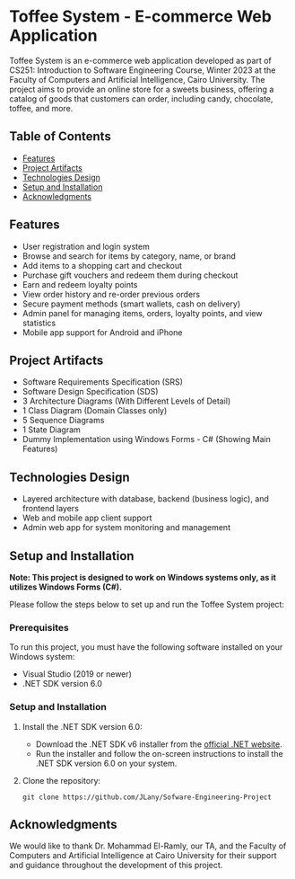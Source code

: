 # Toffee System - E-commerce Web Application

Toffee System is an e-commerce web application developed as part of CS251: Introduction to Software Engineering Course, Winter 2023 at the Faculty of Computers and Artificial Intelligence, Cairo University. The project aims to provide an online store for a sweets business, offering a catalog of goods that customers can order, including candy, chocolate, toffee, and more.

## Table of Contents

- [Features](#features)
- [Project Artifacts](#project-artifacts)
- [Technologies Design](#technologies-design)
- [Setup and Installation](#setup-and-installation)
- [Acknowledgments](#acknowledgments)

## Features

- User registration and login system
- Browse and search for items by category, name, or brand
- Add items to a shopping cart and checkout
- Purchase gift vouchers and redeem them during checkout
- Earn and redeem loyalty points
- View order history and re-order previous orders
- Secure payment methods (smart wallets, cash on delivery)
- Admin panel for managing items, orders, loyalty points, and view statistics
- Mobile app support for Android and iPhone

## Project Artifacts

- Software Requirements Specification (SRS)
- Software Design Specification (SDS)
- 3 Architecture Diagrams (With Different Levels of Detail)
- 1 Class Diagram (Domain Classes only)
- 5 Sequence Diagrams
- 1 State Diagram
- Dummy Implementation using Windows Forms - C# (Showing Main Features)

## Technologies Design

- Layered architecture with database, backend (business logic), and frontend layers
- Web and mobile app client support
- Admin web app for system monitoring and management

## Setup and Installation

**Note: This project is designed to work on Windows systems only, as it utilizes Windows Forms (C#).**

Please follow the steps below to set up and run the Toffee System project:

### Prerequisites

To run this project, you must have the following software installed on your Windows system:

- Visual Studio (2019 or newer)
- .NET SDK version 6.0

### Setup and Installation

1. Install the .NET SDK version 6.0:

   - Download the .NET SDK v6 installer from the [official .NET website](https://dotnet.microsoft.com/download/dotnet/6.0).
   - Run the installer and follow the on-screen instructions to install the .NET SDK version 6.0 on your system.

2. Clone the repository:

   ````
   git clone https://github.com/JLany/Sofware-Engineering-Project
   ````

## Acknowledgments

We would like to thank Dr. Mohammad El-Ramly, our TA, and the Faculty of Computers and Artificial Intelligence at Cairo University for their support and guidance throughout the development of this project.
